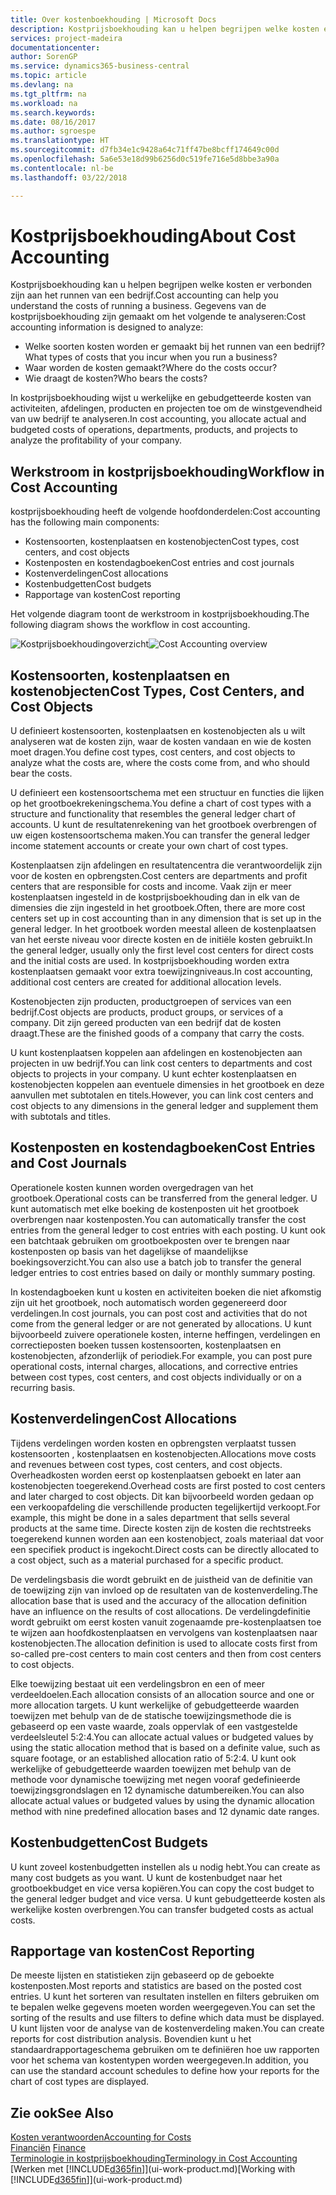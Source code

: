 ```yaml
---
title: Over kostenboekhouding | Microsoft Docs
description: Kostprijsboekhouding kan u helpen begrijpen welke kosten er verbonden zijn aan het runnen van een bedrijf.
services: project-madeira
documentationcenter: 
author: SorenGP
ms.service: dynamics365-business-central
ms.topic: article
ms.devlang: na
ms.tgt_pltfrm: na
ms.workload: na
ms.search.keywords: 
ms.date: 08/16/2017
ms.author: sgroespe
ms.translationtype: HT
ms.sourcegitcommit: d7fb34e1c9428a64c71ff47be8bcff174649c00d
ms.openlocfilehash: 5a6e53e18d99b6256d0c519fe716e5d8bbe3a90a
ms.contentlocale: nl-be
ms.lasthandoff: 03/22/2018

---
```

# <a name="about-cost-accounting"></a><span data-ttu-id="d0351-103">Kostprijsboekhouding</span><span class="sxs-lookup"><span data-stu-id="d0351-103">About Cost Accounting</span></span>
<span data-ttu-id="d0351-104">Kostprijsboekhouding kan u helpen begrijpen welke kosten er verbonden zijn aan het runnen van een bedrijf.</span><span class="sxs-lookup"><span data-stu-id="d0351-104">Cost accounting can help you understand the costs of running a business.</span></span> <span data-ttu-id="d0351-105">Gegevens van de kostprijsboekhouding zijn gemaakt om het volgende te analyseren:</span><span class="sxs-lookup"><span data-stu-id="d0351-105">Cost accounting information is designed to analyze:</span></span>  

-   <span data-ttu-id="d0351-106">Welke soorten kosten worden er gemaakt bij het runnen van een bedrijf?</span><span class="sxs-lookup"><span data-stu-id="d0351-106">What types of costs that you incur when you run a business?</span></span>  
-   <span data-ttu-id="d0351-107">Waar worden de kosten gemaakt?</span><span class="sxs-lookup"><span data-stu-id="d0351-107">Where do the costs occur?</span></span>  
-   <span data-ttu-id="d0351-108">Wie draagt de kosten?</span><span class="sxs-lookup"><span data-stu-id="d0351-108">Who bears the costs?</span></span>  

<span data-ttu-id="d0351-109">In kostprijsboekhouding wijst u werkelijke en gebudgetteerde kosten van activiteiten, afdelingen, producten en projecten toe om de winstgevendheid van uw bedrijf te analyseren.</span><span class="sxs-lookup"><span data-stu-id="d0351-109">In cost accounting, you allocate actual and budgeted costs of operations, departments, products, and projects to analyze the profitability of your company.</span></span>  

## <a name="workflow-in-cost-accounting"></a><span data-ttu-id="d0351-110">Werkstroom in kostprijsboekhouding</span><span class="sxs-lookup"><span data-stu-id="d0351-110">Workflow in Cost Accounting</span></span>  
<span data-ttu-id="d0351-111">kostprijsboekhouding heeft de volgende hoofdonderdelen:</span><span class="sxs-lookup"><span data-stu-id="d0351-111">Cost accounting has the following main components:</span></span>  

-   <span data-ttu-id="d0351-112">Kostensoorten, kostenplaatsen en kostenobjecten</span><span class="sxs-lookup"><span data-stu-id="d0351-112">Cost types, cost centers, and cost objects</span></span>  
-   <span data-ttu-id="d0351-113">Kostenposten en kostendagboeken</span><span class="sxs-lookup"><span data-stu-id="d0351-113">Cost entries and cost journals</span></span>  
-   <span data-ttu-id="d0351-114">Kostenverdelingen</span><span class="sxs-lookup"><span data-stu-id="d0351-114">Cost allocations</span></span>  
-   <span data-ttu-id="d0351-115">Kostenbudgetten</span><span class="sxs-lookup"><span data-stu-id="d0351-115">Cost budgets</span></span>
-   <span data-ttu-id="d0351-116">Rapportage van kosten</span><span class="sxs-lookup"><span data-stu-id="d0351-116">Cost reporting</span></span>  

<span data-ttu-id="d0351-117">Het volgende diagram toont de werkstroom in kostprijsboekhouding.</span><span class="sxs-lookup"><span data-stu-id="d0351-117">The following diagram shows the workflow in cost accounting.</span></span>  

<span data-ttu-id="d0351-118">![Kostprijsboekhoudingoverzicht](media/costaccountingoverview.png "CostAccountingOverview")</span><span class="sxs-lookup"><span data-stu-id="d0351-118">![Cost Accounting overview](media/costaccountingoverview.png "CostAccountingOverview")</span></span>  

## <a name="cost-types-cost-centers-and-cost-objects"></a><span data-ttu-id="d0351-119">Kostensoorten, kostenplaatsen en kostenobjecten</span><span class="sxs-lookup"><span data-stu-id="d0351-119">Cost Types, Cost Centers, and Cost Objects</span></span>  
<span data-ttu-id="d0351-120">U definieert kostensoorten, kostenplaatsen en kostenobjecten als u wilt analyseren wat de kosten zijn, waar de kosten vandaan en wie de kosten moet dragen.</span><span class="sxs-lookup"><span data-stu-id="d0351-120">You define cost types, cost centers, and cost objects to analyze what the costs are, where the costs come from, and who should bear the costs.</span></span>  

<span data-ttu-id="d0351-121">U definieert een kostensoortschema met een structuur en functies die lijken op het grootboekrekeningschema.</span><span class="sxs-lookup"><span data-stu-id="d0351-121">You define a chart of cost types with a structure and functionality that resembles the general ledger chart of accounts.</span></span> <span data-ttu-id="d0351-122">U kunt de resultatenrekening van het grootboek overbrengen of uw eigen kostensoortschema maken.</span><span class="sxs-lookup"><span data-stu-id="d0351-122">You can transfer the general ledger income statement accounts or create your own chart of cost types.</span></span>  

<span data-ttu-id="d0351-123">Kostenplaatsen zijn afdelingen en resultatencentra die verantwoordelijk zijn voor de kosten en opbrengsten.</span><span class="sxs-lookup"><span data-stu-id="d0351-123">Cost centers are departments and profit centers that are responsible for costs and income.</span></span> <span data-ttu-id="d0351-124">Vaak zijn er meer kostenplaatsen ingesteld in de kostprijsboekhouding dan in elk van de dimensies die zijn ingesteld in het grootboek.</span><span class="sxs-lookup"><span data-stu-id="d0351-124">Often, there are more cost centers set up in cost accounting than in any dimension that is set up in the general ledger.</span></span> <span data-ttu-id="d0351-125">In het grootboek worden meestal alleen de kostenplaatsen van het eerste niveau voor directe kosten en de initiële kosten gebruikt.</span><span class="sxs-lookup"><span data-stu-id="d0351-125">In the general ledger, usually only the first level cost centers for direct costs and the initial costs are used.</span></span> <span data-ttu-id="d0351-126">In kostprijsboekhouding worden extra kostenplaatsen gemaakt voor extra toewijzingniveaus.</span><span class="sxs-lookup"><span data-stu-id="d0351-126">In cost accounting, additional cost centers are created for additional allocation levels.</span></span>  

<span data-ttu-id="d0351-127">Kostenobjecten zijn producten, productgroepen of services van een bedrijf.</span><span class="sxs-lookup"><span data-stu-id="d0351-127">Cost objects are products, product groups, or services of a company.</span></span> <span data-ttu-id="d0351-128">Dit zijn gereed producten van een bedrijf dat de kosten draagt.</span><span class="sxs-lookup"><span data-stu-id="d0351-128">These are the finished goods of a company that carry the costs.</span></span>  

<span data-ttu-id="d0351-129">U kunt kostenplaatsen koppelen aan afdelingen en kostenobjecten aan projecten in uw bedrijf.</span><span class="sxs-lookup"><span data-stu-id="d0351-129">You can link cost centers to departments and cost objects to projects in your company.</span></span> <span data-ttu-id="d0351-130">U kunt echter kostenplaatsen en kostenobjecten koppelen aan eventuele dimensies in het grootboek en deze aanvullen met subtotalen en titels.</span><span class="sxs-lookup"><span data-stu-id="d0351-130">However, you can link cost centers and cost objects to any dimensions in the general ledger and supplement them with subtotals and titles.</span></span>  

## <a name="cost-entries-and-cost-journals"></a><span data-ttu-id="d0351-131">Kostenposten en kostendagboeken</span><span class="sxs-lookup"><span data-stu-id="d0351-131">Cost Entries and Cost Journals</span></span>  
<span data-ttu-id="d0351-132">Operationele kosten kunnen worden overgedragen van het grootboek.</span><span class="sxs-lookup"><span data-stu-id="d0351-132">Operational costs can be transferred from the general ledger.</span></span> <span data-ttu-id="d0351-133">U kunt automatisch met elke boeking de kostenposten uit het grootboek overbrengen naar kostenposten.</span><span class="sxs-lookup"><span data-stu-id="d0351-133">You can automatically transfer the cost entries from the general ledger to cost entries with each posting.</span></span> <span data-ttu-id="d0351-134">U kunt ook een batchtaak gebruiken om grootboekposten over te brengen naar kostenposten op basis van het dagelijkse of maandelijkse boekingsoverzicht.</span><span class="sxs-lookup"><span data-stu-id="d0351-134">You can also use a batch job to transfer the general ledger entries to cost entries based on daily or monthly summary posting.</span></span>  

<span data-ttu-id="d0351-135">In kostendagboeken kunt u kosten en activiteiten boeken die niet afkomstig zijn uit het grootboek, noch automatisch worden gegenereerd door verdelingen.</span><span class="sxs-lookup"><span data-stu-id="d0351-135">In cost journals, you can post cost and activities that do not come from the general ledger or are not generated by allocations.</span></span> <span data-ttu-id="d0351-136">U kunt bijvoorbeeld zuivere operationele kosten, interne heffingen, verdelingen en correctieposten boeken tussen kostensoorten, kostenplaatsen en kostenobjecten, afzonderlijk of periodiek.</span><span class="sxs-lookup"><span data-stu-id="d0351-136">For example, you can post pure operational costs, internal charges, allocations, and corrective entries between cost types, cost centers, and cost objects individually or on a recurring basis.</span></span>  

## <a name="cost-allocations"></a><span data-ttu-id="d0351-137">Kostenverdelingen</span><span class="sxs-lookup"><span data-stu-id="d0351-137">Cost Allocations</span></span>  
<span data-ttu-id="d0351-138">Tijdens verdelingen worden kosten en opbrengsten verplaatst tussen kostensoorten , kostenplaatsen en kostenobjecten.</span><span class="sxs-lookup"><span data-stu-id="d0351-138">Allocations move costs and revenues between cost types, cost centers, and cost objects.</span></span> <span data-ttu-id="d0351-139">Overheadkosten worden eerst op kostenplaatsen geboekt en later aan kostenobjecten toegerekend.</span><span class="sxs-lookup"><span data-stu-id="d0351-139">Overhead costs are first posted to cost centers and later charged to cost objects.</span></span> <span data-ttu-id="d0351-140">Dit kan bijvoorbeeld worden gedaan op een verkoopafdeling die verschillende producten tegelijkertijd verkoopt.</span><span class="sxs-lookup"><span data-stu-id="d0351-140">For example, this might be done in a sales department that sells several products at the same time.</span></span> <span data-ttu-id="d0351-141">Directe kosten zijn de kosten die rechtstreeks toegerekend kunnen worden aan een kostenobject, zoals materiaal dat voor een specifiek product is ingekocht.</span><span class="sxs-lookup"><span data-stu-id="d0351-141">Direct costs can be directly allocated to a cost object, such as a material purchased for a specific product.</span></span>  

<span data-ttu-id="d0351-142">De verdelingsbasis die wordt gebruikt en de juistheid van de definitie van de toewijzing zijn van invloed op de resultaten van de kostenverdeling.</span><span class="sxs-lookup"><span data-stu-id="d0351-142">The allocation base that is used and the accuracy of the allocation definition have an influence on the results of cost allocations.</span></span> <span data-ttu-id="d0351-143">De verdelingdefinitie wordt gebruikt om eerst kosten vanuit zogenaamde pre-kostenplaatsen toe te wijzen aan hoofdkostenplaatsen en vervolgens van kostenplaatsen naar kostenobjecten.</span><span class="sxs-lookup"><span data-stu-id="d0351-143">The allocation definition is used to allocate costs first from so-called pre-cost centers to main cost centers and then from cost centers to cost objects.</span></span>  

<span data-ttu-id="d0351-144">Elke toewijzing bestaat uit een verdelingsbron en een of meer verdeeldoelen.</span><span class="sxs-lookup"><span data-stu-id="d0351-144">Each allocation consists of an allocation source and one or more allocation targets.</span></span> <span data-ttu-id="d0351-145">U kunt werkelijke of gebudgetteerde waarden toewijzen met behulp van de de statische toewijzingsmethode die is gebaseerd op een vaste waarde, zoals oppervlak of een vastgestelde verdeelsleutel 5:2:4.</span><span class="sxs-lookup"><span data-stu-id="d0351-145">You can allocate actual values or budgeted values by using the static allocation method that is based on a definite value, such as square footage, or an established allocation ratio of 5:2:4.</span></span> <span data-ttu-id="d0351-146">U kunt ook werkelijke of gebudgetteerde waarden toewijzen met behulp van de methode voor dynamische toewijzing met negen vooraf gedefinieerde toewijzingsgrondslagen en 12 dynamische datumbereiken.</span><span class="sxs-lookup"><span data-stu-id="d0351-146">You can also allocate actual values or budgeted values by using the dynamic allocation method with nine predefined allocation bases and 12 dynamic date ranges.</span></span>  

## <a name="cost-budgets"></a><span data-ttu-id="d0351-147">Kostenbudgetten</span><span class="sxs-lookup"><span data-stu-id="d0351-147">Cost Budgets</span></span>  
<span data-ttu-id="d0351-148">U kunt zoveel kostenbudgetten instellen als u nodig hebt.</span><span class="sxs-lookup"><span data-stu-id="d0351-148">You can create as many cost budgets as you want.</span></span> <span data-ttu-id="d0351-149">U kunt de kostenbudget naar het grootboekbudget en vice versa kopiëren.</span><span class="sxs-lookup"><span data-stu-id="d0351-149">You can copy the cost budget to the general ledger budget and vice versa.</span></span> <span data-ttu-id="d0351-150">U kunt gebudgetteerde kosten als werkelijke kosten overbrengen.</span><span class="sxs-lookup"><span data-stu-id="d0351-150">You can transfer budgeted costs as actual costs.</span></span>  

## <a name="cost-reporting"></a><span data-ttu-id="d0351-151">Rapportage van kosten</span><span class="sxs-lookup"><span data-stu-id="d0351-151">Cost Reporting</span></span>  
<span data-ttu-id="d0351-152">De meeste lijsten en statistieken zijn gebaseerd op de geboekte kostenposten.</span><span class="sxs-lookup"><span data-stu-id="d0351-152">Most reports and statistics are based on the posted cost entries.</span></span> <span data-ttu-id="d0351-153">U kunt het sorteren van resultaten instellen en filters gebruiken om te bepalen welke gegevens moeten worden weergegeven.</span><span class="sxs-lookup"><span data-stu-id="d0351-153">You can set the sorting of the results and use filters to define which data must be displayed.</span></span> <span data-ttu-id="d0351-154">U kunt lijsten voor de analyse van de kostenverdeling maken.</span><span class="sxs-lookup"><span data-stu-id="d0351-154">You can create reports for cost distribution analysis.</span></span> <span data-ttu-id="d0351-155">Bovendien kunt u het standaardrapportageschema gebruiken om te definiëren hoe uw rapporten voor het schema van kostentypen worden weergegeven.</span><span class="sxs-lookup"><span data-stu-id="d0351-155">In addition, you can use the standard account schedules to define how your reports for the chart of cost types are displayed.</span></span>  

## <a name="see-also"></a><span data-ttu-id="d0351-156">Zie ook</span><span class="sxs-lookup"><span data-stu-id="d0351-156">See Also</span></span>  
 [<span data-ttu-id="d0351-157">Kosten verantwoorden</span><span class="sxs-lookup"><span data-stu-id="d0351-157">Accounting for Costs</span></span>](finance-manage-cost-accounting.md)  
 <span data-ttu-id="d0351-158">[Financiën](finance.md) </span><span class="sxs-lookup"><span data-stu-id="d0351-158">[Finance](finance.md) </span></span>  
 [<span data-ttu-id="d0351-159">Terminologie in kostprijsboekhouding</span><span class="sxs-lookup"><span data-stu-id="d0351-159">Terminology in Cost Accounting</span></span>](finance-terminology-in-cost-accounting.md)  
 <span data-ttu-id="d0351-160">[Werken met [!INCLUDE[d365fin](includes/d365fin_md.md)]](ui-work-product.md)</span><span class="sxs-lookup"><span data-stu-id="d0351-160">[Working with [!INCLUDE[d365fin](includes/d365fin_md.md)]](ui-work-product.md)</span></span>

